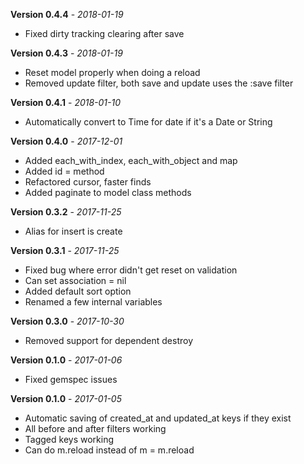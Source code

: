 **Version 0.4.4** - *2018-01-19*

- Fixed dirty tracking clearing after save

**Version 0.4.3** - *2018-01-19*

- Reset model properly when doing a reload
- Removed update filter, both save and update uses the :save filter


**Version 0.4.1** - *2018-01-10*

- Automatically convert to Time for date if it's a Date or String


**Version 0.4.0** - *2017-12-01*

- Added each_with_index, each_with_object and map
- Added id = method
- Refactored cursor, faster finds
- Added paginate to model class methods


**Version 0.3.2** - *2017-11-25*

- Alias for insert is create


**Version 0.3.1** - *2017-11-25*

- Fixed bug where error didn't get reset on validation
- Can set association = nil
- Added default sort option
- Renamed a few internal variables


**Version 0.3.0** - *2017-10-30*

- Removed support for dependent destroy


**Version 0.1.0** - *2017-01-06*

- Fixed gemspec issues


**Version 0.1.0** - *2017-01-05*

- Automatic saving of created_at and updated_at keys if they exist
- All before and after filters working
- Tagged keys working
- Can do m.reload instead of m = m.reload
